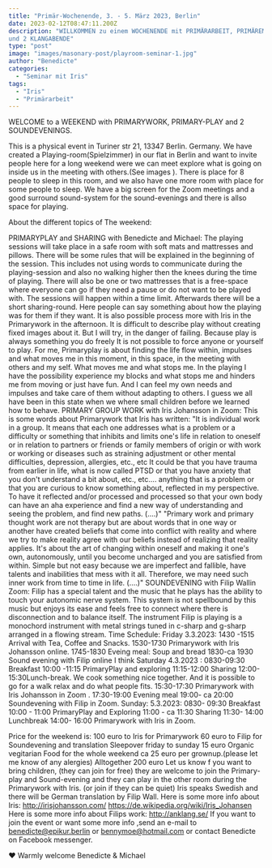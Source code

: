```yaml
---
title: "Primär-Wochenende, 3. - 5. März 2023, Berlin"
date: 2023-02-12T08:47:11.200Z
description: "WILLKOMMEN zu einem WOCHENENDE mit PRIMÄRARBEIT, PRIMÄREM SPIEL
und 2 KLANGABENDE"
type: "post"
image: "images/masonary-post/playroom-seminar-1.jpg"
author: "Benedicte"
categories: 
  - "Seminar mit Iris"
tags:
  - "Iris"
  - "Primärarbeit"
---
```


WELCOME to a WEEKEND with PRIMARYWORK, PRIMARY-PLAY
and 2 SOUNDEVENINGS.

This is a physical event in Turiner str 21, 13347 Berlin. Germany. We have created a Playing-room(Spielzimmer) in our flat in Berlin and want to invite people here for a long weekend were we can meet explore what is going on inside us in the meeting with others.(See images ).
There is place for 8 people to sleep in this room, and we also have one more room with place for some people to sleep.
We have a big screen for the Zoom meetings and a good surround sound-system for the sound-evenings and there is allso space for playing.

About the different topics of The weekend:

PRIMARYPLAY and SHARING with Benedicte and Michael:
The playing sessions will take place in a safe room with soft mats and mattresses and pillows. There will be some rules that will be explained in the beginning of the session. This includes not using words to communicate during the playing-session and also no walking higher then the knees during the time of playing. There will also be one or two mattresses that is a free-space where everyone can go if they need a pause or do not want to be played with. The sessions will happen within a time limit.
Afterwards there will be a short sharing-round. Here people can say something about how the playing was for them if they want. It is also possible process more with Iris in the Primarywork in the afternoon.
It is difficult to describe play without creating fixed images about it. But I will try, in the danger of failing.
Because play is always something you do freely It is not possible to force anyone or yourself to play.
For me, Primaryplay is about finding the life flow within, impulses and what moves me in this moment, in this space, in the meeting with others and my self. What moves me and what stops me.
In the playing I have the possibility experience my blocks and what stops me and hinders me from moving or just have fun. And I can feel my own needs and impulses and take care of them without adapting to others.
I guess we all have been in this state when we where small children before we learned how to behave.
PRIMARY GROUP WORK with Iris Johansson in Zoom:
This is some words about Primarywork that Iris has written:
"It is individual work in a group. It means that each one addresses what is a problem or a difficulty or something that inhibits and limits one's life in relation to oneself or in relation to partners or friends or family members of origin or with work or working or diseases such as straining adjustment or other mental difficulties, depression, allergies, etc., etc It could be that you have trauma from earlier in life, what is now called PTSD or that you have anxiety that you don't understand a bit about, etc., etc.... anything that is a problem or that you are curious to know something about, reflected in my perspective. To have it reflected and/or processed and processed so that your own body can have an aha experience and find a new way of understanding and seeing the problem, and find new paths. (....)"
"Primary work and primary thought work are not therapy but are about words that in one way or another have created beliefs that come into conflict with reality and where we try to make reality agree with our beliefs instead of realizing that reality applies. It's about the art of changing within oneself and making it one's own, autonomously, until you become uncharged and you are satisfied from within. Simple but not easy because we are imperfect and fallible, have talents and inabilities that mess with it all. Therefore, we may need such inner work from time to time in life. (....)"
SOUNDEVENING with Filip Wallin Zoom:
Filip has a special talent and the music that he plays has the ability to touch your autonomic nerve system. This system is not spellbound by this music but enjoys its ease and feels free to connect where there is disconnection and to balance itself.
The instrument Filip is playing is a monochord instrument with metal strings tuned in c-sharp and g-sharp arranged in a flowing stream.
Time Schedule:
Friday 3.3.2023:
1430 -1515 Arrival with Tea, Coffee and Snacks.
1530-1730 Primarywork with Iris Johansson online.
1745-1830 Eveing meal: Soup and bread
1830-ca 1930 Sound evening with Filip online I think
Saturday 4.3.2023 :
0830-09:30 Breakfast
10:00 -11:15 PrimaryPlay and exploring
11:15-12:00 Sharing
12:00-15:30Lunch-break. We cook something nice together. And it is possible to go for a walk relax and do what people fits.
15:30-17:30 Primarywork with Iris Johansson in Zoom .
17:30-19:00 Evening meal
19:00- ca 20:00 Soundevening
with Filip in Zoom.
Sunday: 5.3.2023:
0830- 09:30 Breakfast
10:00 - 11:00 PrimaryPlay and Exploring
11:00 - ca 11:30 Sharing
11:30- 14:00 Lunchbreak
14:00- 16:00 Primarywork with Iris in Zoom.

Price for the weekend is:
100 euro to Iris for Primarywork
60 euro to Filip for Soundevening and translation
Sleepover friday to sunday 15 euro
Organic vegitarian Food for the whole weekend ca 25 euro per grownup.(please let me know of any alergies)
Alltogether 200 euro
Let us know f you want to bring children, (they can join for free) they are welcome to join the Primary-play and Sound-evening and they can play in the other room during the Primarywork with Iris. (or join if they can be quiet)
Iris speaks Swedish and there will be German translation by Filip Wall.
Here is some more info about Iris:
http://irisjohansson.com/
https://de.wikipedia.org/wiki/Iris_Johansen
Here is some more info about Filips work:
http://anklang.se/
If you want to join the event or want some more info ,send an e-mail to benedicte@epikur.berlin or bennymoe@hotmail.com or contact Benedicte on Facebook messenger.

❤️ Warmly welcome
Benedicte & Michael